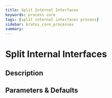 ```yaml
---
title: Split Internal Interfaces
keywords: process core
tags: [split internal interfaces process]
sidebar: kratos_core_processes
summary: 
---
```


# Split Internal Interfaces

## Description

## Parameters & Defaults